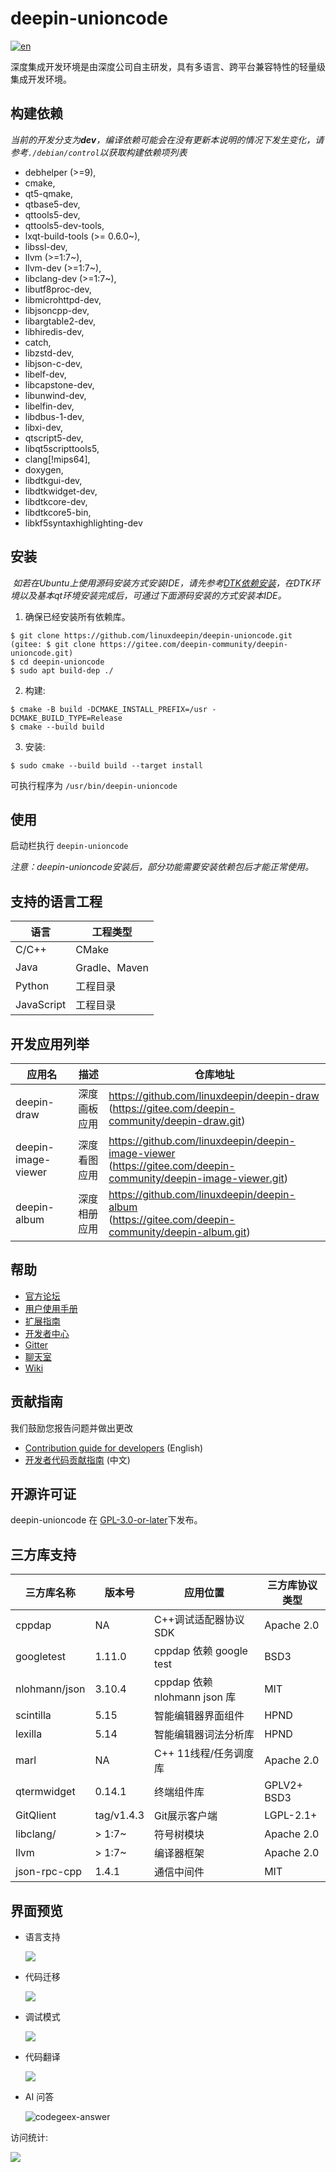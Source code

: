 # deepin-unioncode

[![en](https://img.shields.io/badge/lang-en-red.svg)](./README.en.md)

深度集成开发环境是由深度公司自主研发，具有多语言、跨平台兼容特性的轻量级集成开发环境。

## 构建依赖

_当前的开发分支为**dev**，编译依赖可能会在没有更新本说明的情况下发生变化，请参考`./debian/control`以获取构建依赖项列表_

-  debhelper (>=9),
-  cmake,
-  qt5-qmake,
-  qtbase5-dev,
-  qttools5-dev,
-  qttools5-dev-tools,
-  lxqt-build-tools (>= 0.6.0~),
-  libssl-dev,
-  llvm (>=1:7~),
-  llvm-dev (>=1:7~),
-  libclang-dev (>=1:7~),
-  libutf8proc-dev,
-  libmicrohttpd-dev,
-  libjsoncpp-dev,
-  libargtable2-dev,
-  libhiredis-dev,
-  catch,
-  libzstd-dev,
-  libjson-c-dev,
-  libelf-dev,
-  libcapstone-dev,
-  libunwind-dev, 
-  libelfin-dev,
-  libdbus-1-dev,
-  libxi-dev,
-  qtscript5-dev,
-  libqt5scripttools5,
-  clang[!mips64],
-  doxygen,
-  libdtkgui-dev,
-  libdtkwidget-dev,
-  libdtkcore-dev,
-  libdtkcore5-bin,
-  libkf5syntaxhighlighting-dev

## 安装

​    *如若在Ubuntu上使用源码安装方式安装IDE，请先参考[DTK依赖安装](./docs/dtk-install-guide.md)，在DTK环境以及基本qt环境安装完成后，可通过下面源码安装的方式安装本IDE。*

1. 确保已经安装所有依赖库。


``` shell
$ git clone https://github.com/linuxdeepin/deepin-unioncode.git 
(gitee: $ git clone https://gitee.com/deepin-community/deepin-unioncode.git)
$ cd deepin-unioncode
$ sudo apt build-dep ./
```

2. 构建:

```shell
$ cmake -B build -DCMAKE_INSTALL_PREFIX=/usr -DCMAKE_BUILD_TYPE=Release
$ cmake --build build
```

3. 安装:

```shell
$ sudo cmake --build build --target install
```

可执行程序为 `/usr/bin/deepin-unioncode`

## 使用

启动栏执行 `deepin-unioncode`

*注意：deepin-unioncode安装后，部分功能需要安装依赖包后才能正常使用。*

## 支持的语言工程

| 语言       | 工程类型      |
| ---------- | ------------- |
| C/C++      | CMake         |
| Java       | Gradle、Maven |
| Python     | 工程目录      |
| JavaScript | 工程目录      |

## 开发应用列举

| 应用名              | 描述         | 仓库地址                                                     |
| ------------------- | ------------ | ------------------------------------------------------------ |
| deepin-draw         | 深度画板应用 | https://github.com/linuxdeepin/deepin-draw<br />(https://gitee.com/deepin-community/deepin-draw.git) |
| deepin-image-viewer | 深度看图应用 | https://github.com/linuxdeepin/deepin-image-viewer<br />(https://gitee.com/deepin-community/deepin-image-viewer.git) |
| deepin-album        | 深度相册应用 | https://github.com/linuxdeepin/deepin-album<br />(https://gitee.com/deepin-community/deepin-album.git) |

## 帮助

- [官方论坛](https://bbs.deepin.org/) 
- [用户使用手册](https://wiki.deepin.org/zh/05_HOW-TO/02_%E5%BC%80%E5%8F%91%E7%9B%B8%E5%85%B3/deepin-unioncode)
- [扩展指南](./docs/extended-guide.md)
- [开发者中心](https://github.com/linuxdeepin/developer-center) 
- [Gitter](https://gitter.im/orgs/linuxdeepin/rooms)
- [聊天室](https://webchat.freenode.net/?channels=deepin)
- [Wiki](https://wiki.deepin.org/)

## 贡献指南

我们鼓励您报告问题并做出更改

- [Contribution guide for developers](https://github.com/linuxdeepin/developer-center/wiki/Contribution-Guidelines-for-Developers-en) (English)
- [开发者代码贡献指南](https://github.com/linuxdeepin/developer-center/wiki/Contribution-Guidelines-for-Developers) (中文)

## 开源许可证

deepin-unioncode 在 [GPL-3.0-or-later](LICENSE.txt)下发布。

## 三方库支持

| 三方库名称    | 版本号     | 应用位置                     | 三方库协议类型 |
| ------------- | ---------- | ---------------------------- | -------------- |
| cppdap        | NA         | C++调试适配器协议 SDK        | Apache 2.0     |
| googletest    | 1.11.0     | cppdap 依赖 google test      | BSD3           |
| nlohmann/json | 3.10.4     | cppdap 依赖 nlohmann json 库 | MIT            |
| scintilla     | 5.15       | 智能编辑器界面组件           | HPND           |
| lexilla       | 5.14       | 智能编辑器词法分析库         | HPND           |
| marl          | NA         | C++ 11线程/任务调度库        | Apache 2.0     |
| qtermwidget   | 0.14.1     | 终端组件库                   | GPLV2+ BSD3    |
| GitQlient     | tag/v1.4.3 | Git展示客户端                | LGPL-2.1+      |
| libclang/     | > 1:7~     | 符号树模块                   | Apache  2.0    |
| llvm          | > 1:7~     | 编译器框架                   | Apache  2.0    |
| json-rpc-cpp  | 1.4.1      | 通信中间件                   | MIT            |

## 界面预览

- 语言支持

  ![](./docs/rc/language-support.png)

- 代码迁移

  ![](./docs/rc/code-porting.png)

- 调试模式

  ![](./docs/rc/debug-mode.png)

- 代码翻译

  ![](./docs/rc/codegeex-translate.png)

- AI 问答

  ![codegeex-answer](./docs/rc/codegeex-answer.png)

访问统计:

![](https://profile-counter.glitch.me/deepin-unioncode/count.svg)
